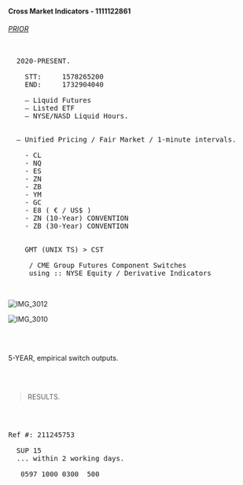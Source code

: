 
#### Cross Market Indicators - 1111122861




###### [PRIOR](https://github.com/CTRLcapX/Strategy-Metrics/blob/main/1.%20Backtesting%20Blotter.md)

<pre>

  2020-PRESENT. 
     
    STT:     1578265200
    END:     1732904040
     
    — Liquid Futures 
    — Listed ETF
    — NYSE/NASD Liquid Hours.

  
  — Unified Pricing / Fair Market / 1-minute intervals.
  
    - CL
    - NQ
    - ES
    - ZN
    - ZB
    - YM
    - GC
    - E8 ( € / US$ ) 
    - ZN (10-Year) CONVENTION
    - ZB (30-Year) CONVENTION
    

    GMT (UNIX TS) > CST 
    
     / CME Group Futures Component Switches
     using :: NYSE Equity / Derivative Indicators

  
</pre>



![IMG_3012](https://github.com/user-attachments/assets/3f6e7695-bff5-42f4-bb0c-fe910d6265ea)

    
![IMG_3010](https://github.com/user-attachments/assets/99ac958a-f454-4a03-b087-687f37223b1e)


</br>


<performance metrics courtesy of compuboxes>
  
</br>

5-YEAR, empirical switch outputs.

</br>

<they are boxes>

<br>


> RESULTS.

<br>

<pre>

Ref #: 211245753
  
  SUP 15
  ... within 2 working days.

   0597 1000 0300  500
  
</pre>
